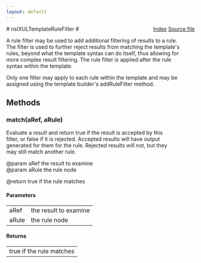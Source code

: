 ```yaml
---
layout: default
---
```

<div class='links' style='float:right'><a href="../index.html">Index</a>
<a href="http://dxr.mozilla.org/mozilla-central/source/dom/xul/templates/nsIXULTemplateRuleFilter.idl">Source file</a>
</div>
# nsIXULTemplateRuleFilter #
  
A rule filter may be used to add additional filtering of results to a rule.  
The filter is used to further reject results from matching the template's  
rules, beyond what the template syntax can do itself, thus allowing for  
more complex result filtering. The rule filter is applied after the rule  
syntax within the template.  
  
Only one filter may apply to each rule within the template and may be  
assigned using the template builder's addRuleFilter method.  
  

## Methods ##

### match(aRef, aRule) ###
  
Evaluate a result and return true if the result is accepted by this  
filter, or false if it is rejected. Accepted results will have output  
generated for them for the rule. Rejected results will not, but they  
may still match another rule.  
  
@param aRef the result to examine  
@param aRule the rule node  
  
@return true if the rule matches  
  

#### Parameters ####

<table>

<tr>
<td>aRef</td>
<td>the result to examine  
</td>
</tr>

<tr>
<td>aRule</td>
<td>the rule node  
</td>
</tr>

</table>

#### Returns ####

<table>

<tr>
<td>true if the rule matches  
</td>
</tr>

</table>
